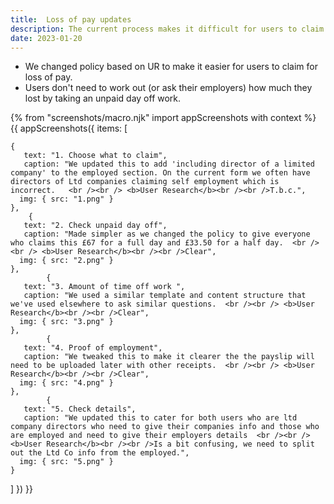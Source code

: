 ```yaml
---
title:  Loss of pay updates
description: The current process makes it difficult for users to claim for loss of pay
date: 2023-01-20
---
```


* We changed policy based on UR to make it easier for users to claim for loss of pay.
* Users don't need to work out (or ask their employers) how much they lost by taking an unpaid day off work. 


<!-- ## User needs

<b>As a prosecuter </b>
I need to find a case<br />

<b>As a prosecuter </b>
I need to do the thing<br /> -->



{% from "screenshots/macro.njk" import appScreenshots with context %}
{{ appScreenshots({
  items: [

    {
       text: "1. Choose what to claim",
       caption: "We updated this to add 'including director of a limited company' to the employed section. On the current form we often have directors of Ltd companies claiming self employment which is incorrect.   <br /><br /> <b>User Research</b><br /><br />T.b.c.",
      img: { src: "1.png" }
    },
        {
       text: "2. Check unpaid day off",
       caption: "Made simpler as we changed the policy to give everyone who claims this £67 for a full day and £33.50 for a half day.  <br /><br /> <b>User Research</b><br /><br />Clear",
      img: { src: "2.png" }
    },
            {
       text: "3. Amount of time off work ",
       caption: "We used a similar template and content structure that we've used elsewhere to ask similar questions.  <br /><br /> <b>User Research</b><br /><br />Clear",
      img: { src: "3.png" }
    },
            {
       text: "4. Proof of employment",
       caption: "We tweaked this to make it clearer the the payslip will need to be uploaded later with other receipts.  <br /><br /> <b>User Research</b><br /><br />Clear",
      img: { src: "4.png" }
    },
            {
       text: "5. Check details",
       caption: "We updated this to cater for both users who are ltd company directors who need to give their companies info and those who are employed and need to give their employers details  <br /><br /> <b>User Research</b><br /><br />Is a bit confusing, we need to split out the Ltd Co info from the employed.",
      img: { src: "5.png" }
    }
       
        
          
  ]
}) }}



<!-- ## User research -->